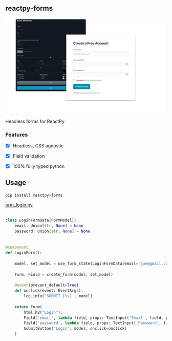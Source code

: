 ## reactpy-forms

![](./docs/img/reactpy-forms.jpg)

Headless forms for ReactPy

### Features

- [X] Headless, CSS agnostic
- [X] Field validation 
- [X] 100% fully typed python


## Usage

	pip install reactpy-forms

[orm_login.py](./examples/form_login.py)
```python

class LoginFormData(FormModel):
    email: Union[str, None] = None
    password: Union[str, None] = None


@component
def LoginForm():

    model, set_model = use_form_state(LoginFormData(email="joe@gmail.com", password="1234"))

    Form, Field = create_form(model, set_model)

    @event(prevent_default=True)
    def onclick(event: EventArgs):
        log.info('SUBMIT [%s]', model)

    return Form(
        html.h2("Login"),
        Field('email', lambda field, props: TextInput('Email', field, props({'id': 'email', 'type':'email'}))),
        Field('password', lambda field, props: TextInput('Password', field, props({'id': 'password'}))),
        SubmitButton('Login', model, onclick=onclick)
    )

```


[modularforms]: https://modularforms.dev/solid/guides/introduction

